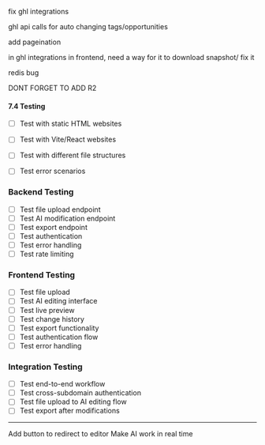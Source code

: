 fix ghl integrations

ghl api calls for auto changing tags/opportunities

add pageination

in ghl integrations in frontend, need a way for it to download snapshot/ fix it

redis bug

DONT FORGET TO ADD R2 

#### **7.4 Testing**
- [ ] Test with static HTML websites
- [ ] Test with Vite/React websites
- [ ] Test with different file structures
- [ ] Test error scenarios


### **Backend Testing**
- [ ] Test file upload endpoint
- [ ] Test AI modification endpoint
- [ ] Test export endpoint
- [ ] Test authentication
- [ ] Test error handling
- [ ] Test rate limiting

### **Frontend Testing**
- [ ] Test file upload
- [ ] Test AI editing interface
- [ ] Test live preview
- [ ] Test change history
- [ ] Test export functionality
- [ ] Test authentication flow
- [ ] Test error handling

### **Integration Testing**
- [ ] Test end-to-end workflow
- [ ] Test cross-subdomain authentication
- [ ] Test file upload to AI editing flow
- [ ] Test export after modifications

-----

Add button to redirect to editor
Make AI work in real time

